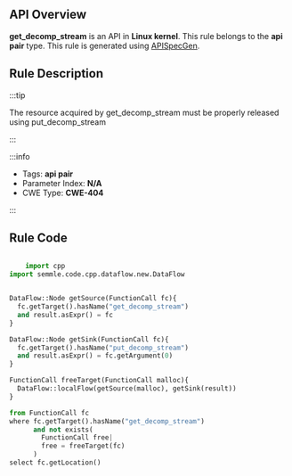 ---
---


## API Overview
**get_decomp_stream** is an API in **Linux kernel**. This rule belongs to the **api pair** type. This rule is generated using [APISpecGen](../../tools/APISpecGen).
## Rule Description

:::tip

The resource acquired by get_decomp_stream must be properly released using put_decomp_stream

:::

:::info

- Tags: **api pair**
- Parameter Index: **N/A**
- CWE Type: **CWE-404**

:::

## Rule Code
```python

    import cpp
import semmle.code.cpp.dataflow.new.DataFlow


DataFlow::Node getSource(FunctionCall fc){
  fc.getTarget().hasName("get_decomp_stream")
  and result.asExpr() = fc
}

DataFlow::Node getSink(FunctionCall fc){
  fc.getTarget().hasName("put_decomp_stream")
  and result.asExpr() = fc.getArgument(0)
}

FunctionCall freeTarget(FunctionCall malloc){
  DataFlow::localFlow(getSource(malloc), getSink(result))
}

from FunctionCall fc
where fc.getTarget().hasName("get_decomp_stream")
      and not exists(
        FunctionCall free| 
        free = freeTarget(fc)
      )
select fc.getLocation()

    
```
